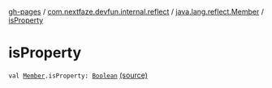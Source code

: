 [gh-pages](../../index.md) / [com.nextfaze.devfun.internal.reflect](../index.md) / [java.lang.reflect.Member](index.md) / [isProperty](./is-property.md)

# isProperty

`val `[`Member`](https://developer.android.com/reference/java/lang/reflect/Member.html)`.isProperty: `[`Boolean`](https://kotlinlang.org/api/latest/jvm/stdlib/kotlin/-boolean/index.html) [(source)](https://github.com/NextFaze/dev-fun/tree/master/devfun-internal/src/main/java/com/nextfaze/devfun/internal/reflect/Reflection.kt#L7)